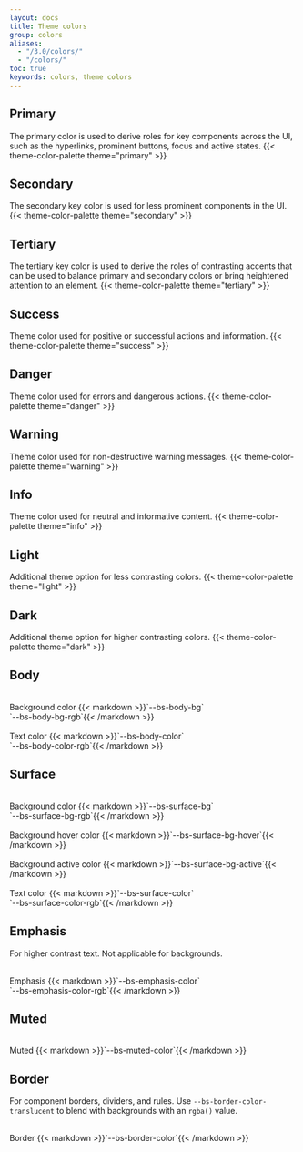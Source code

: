 ```yaml
---
layout: docs
title: Theme colors
group: colors
aliases:
  - "/3.0/colors/"
  - "/colors/"
toc: true
keywords: colors, theme colors
---
```


## Primary
The primary color is used to derive roles for key components across the UI, such as the hyperlinks, prominent buttons, focus and active states.
{{< theme-color-palette theme="primary" >}}

## Secondary
The secondary key color is used for less prominent components in the UI.
{{< theme-color-palette theme="secondary" >}}

## Tertiary
The tertiary key color is used to derive the roles of contrasting accents that can be used to balance primary and secondary colors or bring heightened attention to an element. 
{{< theme-color-palette theme="tertiary" >}}

## Success
Theme color used for positive or successful actions and information.
{{< theme-color-palette theme="success" >}}

## Danger
Theme color used for errors and dangerous actions.
{{< theme-color-palette theme="danger" >}}

## Warning
Theme color used for non-destructive warning messages.
{{< theme-color-palette theme="warning" >}}

## Info
Theme color used for neutral and informative content.
{{< theme-color-palette theme="info" >}}

## Light
Additional theme option for less contrasting colors.
{{< theme-color-palette theme="light" >}}

## Dark
Additional theme option for higher contrasting colors.
{{< theme-color-palette theme="dark" >}}

## Body
<div class="color-list py-3 mb-4">
  <div class="d-flex flex-wrap gap-3">
    <div class="theme-color-palette">
      <div class="border" style="background-color: var(--bs-body-bg);">&nbsp</div>
      <span class="d-block p-2 text-capitalize" style="color: var(--bs-secondary-color);">Background color</span>
      <span class="d-block px-2">{{< markdown >}}`--bs-body-bg`<br>`--bs-body-bg-rgb`{{< /markdown >}}</span>
    </div>
    <div class="theme-color-palette">
      <div style="background-color: var(--bs-body-color);">&nbsp;</div>
      <span class="d-block p-2 text-capitalize" style="color: var(--bs-secondary-color);">Text color</span>
      <span class="d-block px-2">{{< markdown >}}`--bs-body-color`<br>`--bs-body-color-rgb`{{< /markdown >}}</span>
    </div>
  </div>
</div>

## Surface
<div class="color-list py-3 mb-4">
  <div class="d-flex flex-wrap gap-3">
    <div class="theme-color-palette">
      <div style="background-color: var(--bs-surface-bg);">&nbsp;</div>
      <span class="d-block p-2 text-capitalize" style="color: var(--bs-surface-color);">Background color</span>
      <span class="d-block px-2">{{< markdown >}}`--bs-surface-bg`<br>`--bs-surface-bg-rgb`{{< /markdown >}}</span>
    </div>
    <div class="theme-color-palette">
      <div style="background-color: var(--bs-surface-bg-hover);">&nbsp;</div>
      <span class="d-block p-2 text-capitalize" style="color: var(--bs-surface-color);">Background hover color</span>
      <span class="d-block px-2">{{< markdown >}}`--bs-surface-bg-hover`{{< /markdown >}}</span>
    </div>
    <div class="theme-color-palette">
      <div style="background-color: var(--bs-surface-bg-active);">&nbsp;</div>
      <span class="d-block p-2 text-capitalize" style="color: var(--bs-surface-color);">Background active color</span>
      <span class="d-block px-2">{{< markdown >}}`--bs-surface-bg-active`{{< /markdown >}}</span>
    </div>
    <div class="theme-color-palette">
      <div style="background-color: var(--bs-surface-color);">&nbsp;</div>
      <span class="d-block p-2 text-capitalize" style="color: var(--bs-surface-color);">Text color</span>
      <span class="d-block px-2">{{< markdown >}}`--bs-surface-color`<br>`--bs-surface-color-rgb`{{< /markdown >}}</span>
    </div>
  </div>
</div>

## Emphasis
For higher contrast text. Not applicable for backgrounds.
<div class="color-list py-3 mb-4">
  <div class="d-flex flex-wrap gap-3">
    <div class="theme-color-palette">
      <div style="background-color: var(--bs-emphasis-color);">&nbsp;</div>
      <span class="d-block p-2 text-capitalize" style="color: var(--bs-secondary-color);">Emphasis</span>
      <span class="d-block px-2">{{< markdown >}}`--bs-emphasis-color`<br>`--bs-emphasis-color-rgb`{{< /markdown >}}</span>
    </div>
  </div>
</div>

## Muted
<div class="color-list py-3 mb-4">
  <div class="d-flex flex-wrap gap-3">
    <div class="theme-color-palette">
      <div style="background-color: var(--bs-muted-color);">&nbsp;</div>
      <span class="d-block p-2 text-capitalize" style="color: var(--bs-secondary-color);">Muted</span>
      <span class="d-block px-2">{{< markdown >}}`--bs-muted-color`{{< /markdown >}}</span>
    </div>
  </div>
</div>

## Border
For component borders, dividers, and rules. Use `--bs-border-color-translucent` to blend with backgrounds with an `rgba()` value.
<div class="color-list py-3 mb-4">
  <div class="d-flex flex-wrap gap-3">
    <div class="theme-color-palette">
      <div style="background-color: var(--bs-border-color)">&nbsp;</div>
      <span class="d-block p-2 text-capitalize" style="color: var(--bs-secondary-color);">Border</span>
      <span class="d-block px-2">{{< markdown >}}`--bs-border-color`{{< /markdown >}}</span>
    </div>
  </div>
</div>
